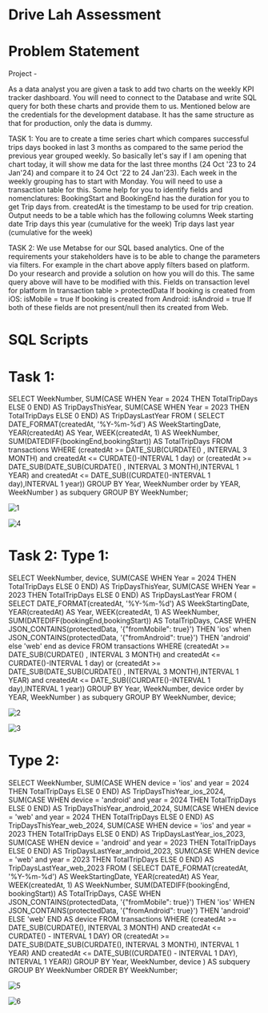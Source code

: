 # Drive Lah Assessment

# Problem Statement
Project -

 As a data analyst you are given a task to add two charts on the weekly KPI tracker dashboard.
You will need to connect to the Database and write SQL query for both these charts and provide them to us.
Mentioned below are the credentials for the development database. It has the same structure as that for production, only the data is dummy.

TASK 1:
 You are to create a time series chart which compares successful trips days booked in last 3 months as compared to the same period the previous year grouped weekly.
So basically let's say if I am opening that chart today, it will show me data for the last three months (24 Oct '23 to 24 Jan'24) and compare it to 24 Oct '22 to 24 Jan'23).
 Each week in the weekly grouping has to start with Monday.
 You will need to use a transaction table for this.
 Some help for you to identify fields and nomenclatures:
 BookingStart and BookingEnd has the duration for you to get Trip days from.
 createdAt is the timestamp to be used for trip creation.
 Output needs to be a table which has the following columns
 Week starting date
 Trip days this year (cumulative for the week)
 Trip days last year (cumulative for the week)
 
TASK 2:
 We use Metabse for our SQL based analytics.
 One of the requirements your stakeholders have is to be able to change the parameters via filters.
 For example in the chart above apply filters based on platform.
 Do your research and provide a solution on how you will do this.
 The same query above will have to be modified with this.
 Fields on transaction level for platform
 In transaction table > protectedData
 If booking is created from iOS: isMobile = true
 If booking is created from Android: isAndroid = true
 If both of these fields are not present/null then its created from Web.

 # SQL Scripts
 # Task 1:
 SELECT WeekNumber,
 SUM(CASE WHEN Year = 2024 THEN TotalTripDays ELSE 0 END) AS TripDaysThisYear,
    SUM(CASE WHEN Year = 2023 THEN TotalTripDays ELSE 0 END) AS TripDaysLastYear
 FROM (
 SELECT DATE_FORMAT(createdAt, '%Y-%m-%d') AS WeekStartingDate,
       YEAR(createdAt) AS Year,
       WEEK(createdAt, 1) AS WeekNumber,
       SUM(DATEDIFF(bookingEnd,bookingStart)) AS TotalTripDays
 FROM transactions
 WHERE (createdAt >= DATE_SUB(CURDATE() , INTERVAL 3 MONTH) and 
 createdAt <= CURDATE()-INTERVAL 1 day) or
 (createdAt >= DATE_SUB(DATE_SUB(CURDATE() , INTERVAL 3 MONTH),INTERVAL 1 YEAR) and 
 createdAt <= DATE_SUB((CURDATE()-INTERVAL 1 day),INTERVAL 1 year))
 GROUP BY Year, WeekNumber
 order by YEAR, WeekNumber
 ) as subquery
 GROUP BY WeekNumber;

 ![1](https://github.com/Sivakumar1707/Drive-Lah-Assessment/assets/156114789/5ac74960-74b4-44a2-b87f-893fc14c77a9)

 ![4](https://github.com/Sivakumar1707/Drive-Lah-Assessment/assets/156114789/149bdf15-509f-4215-8e0d-0934a49a8e25)


# Task 2: Type 1:
SELECT WeekNumber, device,
SUM(CASE WHEN Year = 2024 THEN TotalTripDays ELSE 0 END) AS TripDaysThisYear,
SUM(CASE WHEN Year = 2023 THEN TotalTripDays ELSE 0 END) AS TripDaysLastYear
FROM (
SELECT DATE_FORMAT(createdAt, '%Y-%m-%d') AS WeekStartingDate,
       YEAR(createdAt) AS Year,
       WEEK(createdAt, 1) AS WeekNumber,
       SUM(DATEDIFF(bookingEnd,bookingStart)) AS TotalTripDays,
       CASE 
WHEN JSON_CONTAINS(protectedData, '{"fromMobile": true}') THEN 'ios'
when JSON_CONTAINS(protectedData, '{"fromAndroid": true}') THEN 'android' else 'web' end as device
FROM transactions
WHERE (createdAt >= DATE_SUB(CURDATE() , INTERVAL 3 MONTH) and 
createdAt <= CURDATE()-INTERVAL 1 day) or
(createdAt >= DATE_SUB(DATE_SUB(CURDATE() , INTERVAL 3 MONTH),INTERVAL 1 YEAR) and 
createdAt <= DATE_SUB((CURDATE()-INTERVAL 1 day),INTERVAL 1 year))
GROUP BY Year, WeekNumber, device
order by YEAR, WeekNumber
) as subquery
GROUP BY WeekNumber, device;

![2](https://github.com/Sivakumar1707/Drive-Lah-Assessment/assets/156114789/4494e90e-d252-4be7-957f-2c1f242ad0b1)

![3](https://github.com/Sivakumar1707/Drive-Lah-Assessment/assets/156114789/dda9ebcb-311a-41c7-affb-744ba8cc1791)


# Type 2:
SELECT 
    WeekNumber,
    SUM(CASE WHEN device = 'ios' and year = 2024 THEN TotalTripDays ELSE 0 END) AS TripDaysThisYear_ios_2024,
    SUM(CASE WHEN device = 'android' and year = 2024 THEN TotalTripDays ELSE 0 END) AS TripDaysThisYear_android_2024,
    SUM(CASE WHEN device = 'web' and year = 2024 THEN TotalTripDays ELSE 0 END) AS TripDaysThisYear_web_2024,
    SUM(CASE WHEN device = 'ios' and year = 2023 THEN TotalTripDays ELSE 0 END) AS TripDaysLastYear_ios_2023,
    SUM(CASE WHEN device = 'android' and year = 2023 THEN TotalTripDays ELSE 0 END) AS TripDaysLastYear_android_2023,
    SUM(CASE WHEN device = 'web' and year = 2023 THEN TotalTripDays ELSE 0 END) AS TripDaysLastYear_web_2023
FROM (
    SELECT 
    DATE_FORMAT(createdAt, '%Y-%m-%d') AS WeekStartingDate,
    YEAR(createdAt) AS Year,
    WEEK(createdAt, 1) AS WeekNumber,
    SUM(DATEDIFF(bookingEnd, bookingStart)) AS TotalTripDays,
    CASE 
    WHEN JSON_CONTAINS(protectedData, '{"fromMobile": true}') THEN 'ios'
    WHEN JSON_CONTAINS(protectedData, '{"fromAndroid": true}') THEN 'android'
    ELSE 'web' 
    END AS device
    FROM 
    transactions
    WHERE 
    (createdAt >= DATE_SUB(CURDATE(), INTERVAL 3 MONTH) AND createdAt <= CURDATE() - INTERVAL 1 DAY)
    OR
    (createdAt >= DATE_SUB(DATE_SUB(CURDATE(), INTERVAL 3 MONTH), INTERVAL 1 YEAR) AND createdAt <= DATE_SUB((CURDATE() - INTERVAL 1 DAY), INTERVAL 1 YEAR))
    GROUP BY Year, WeekNumber, device
) AS subquery
GROUP BY WeekNumber
ORDER BY WeekNumber;

![5](https://github.com/Sivakumar1707/Drive-Lah-Assessment/assets/156114789/4358ef10-8f0d-4f6f-b5ba-770dc8be7e14)

![6](https://github.com/Sivakumar1707/Drive-Lah-Assessment/assets/156114789/b81294e3-5736-41f0-b01a-c7d71d2e3c50)

 



